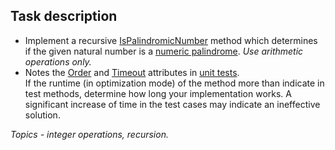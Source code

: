 ## Task description ##

- Implement a recursive [IsPalindromicNumber](PalindromicNumberTask/NumbersExtension.cs#L16) method which determines if the given natural number is a [numeric palindrome](https://en.wikipedia.org/wiki/Palindromic_number). *Use arithmetic operations only.*    
- Notes the [Order](PalindromicNumberTask.Tests/NumbersExtensionTests.cs#L34) and [Timeout](PalindromicNumberTask.Tests/NumbersExtensionTests.cs#L35) attributes in [unit tests](PalindromicNumberTask.Tests/NumbersExtensionTests.cs).   
If the runtime (in optimization mode) of the method more than indicate in test methods, determine how long your implementation works. A significant increase of time in the test cases may indicate an ineffective solution.

*Topics - integer operations, recursion.*